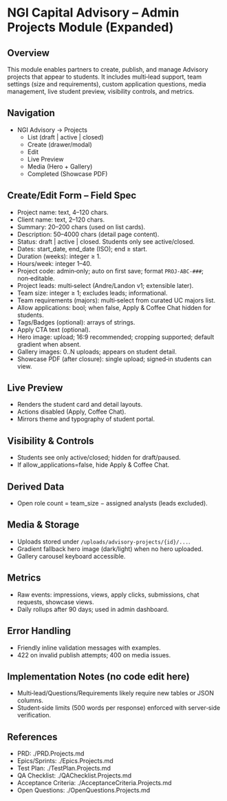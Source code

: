 # NGI Capital Advisory – Admin Projects Module (Expanded)

## Overview
This module enables partners to create, publish, and manage Advisory projects that appear to students. It includes multi‑lead support, team settings (size and requirements), custom application questions, media management, live student preview, visibility controls, and metrics.

## Navigation
- NGI Advisory → Projects
  - List (draft | active | closed)
  - Create (drawer/modal)
  - Edit
  - Live Preview
  - Media (Hero + Gallery)
  - Completed (Showcase PDF)

## Create/Edit Form – Field Spec
- Project name: text, 4–120 chars.
- Client name: text, 2–120 chars.
- Summary: 20–200 chars (used on list cards).
- Description: 50–4000 chars (detail page content).
- Status: draft | active | closed. Students only see active/closed.
- Dates: start_date, end_date (ISO); end ≥ start.
- Duration (weeks): integer ≥ 1.
- Hours/week: integer 1–40.
- Project code: admin‑only; auto on first save; format `PROJ-ABC-###`; non‑editable.
- Project leads: multi‑select (Andre/Landon v1; extensible later).
- Team size: integer ≥ 1; excludes leads; informational.
- Team requirements (majors): multi‑select from curated UC majors list.
- Allow applications: bool; when false, Apply & Coffee Chat hidden for students.
- Tags/Badges (optional): arrays of strings.
- Apply CTA text (optional).
- Hero image: upload; 16:9 recommended; cropping supported; default gradient when absent.
- Gallery images: 0..N uploads; appears on student detail.
- Showcase PDF (after closure): single upload; signed‑in students can view.

## Live Preview
- Renders the student card and detail layouts.
- Actions disabled (Apply, Coffee Chat).
- Mirrors theme and typography of student portal.

## Visibility & Controls
- Students see only active/closed; hidden for draft/paused.
- If allow_applications=false, hide Apply & Coffee Chat.

## Derived Data
- Open role count = team_size − assigned analysts (leads excluded).

## Media & Storage
- Uploads stored under `/uploads/advisory-projects/{id}/...`.
- Gradient fallback hero image (dark/light) when no hero uploaded.
- Gallery carousel keyboard accessible.

## Metrics
- Raw events: impressions, views, apply clicks, submissions, chat requests, showcase views.
- Daily rollups after 90 days; used in admin dashboard.

## Error Handling
- Friendly inline validation messages with examples.
- 422 on invalid publish attempts; 400 on media issues.

## Implementation Notes (no code edit here)
- Multi‑lead/Questions/Requirements likely require new tables or JSON columns.
- Student‑side limits (500 words per response) enforced with server‑side verification.

## References
- PRD: ./PRD.Projects.md
- Epics/Sprints: ./Epics.Projects.md
- Test Plan: ./TestPlan.Projects.md
- QA Checklist: ./QAChecklist.Projects.md
- Acceptance Criteria: ./AcceptanceCriteria.Projects.md
- Open Questions: ./OpenQuestions.Projects.md
